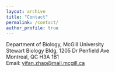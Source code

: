 ```yaml
---
layout: archive
title: "Contact"
permalink: /contact/
author_profile: true
---
```

Department of Biology, McGill University<br>
Stewart Biology Bldg, 1205 Dr Penfield Ave<br>
Montreal, QC H3A 1B1<br>
Email: yifan.zhao@mail.mcgill.ca
